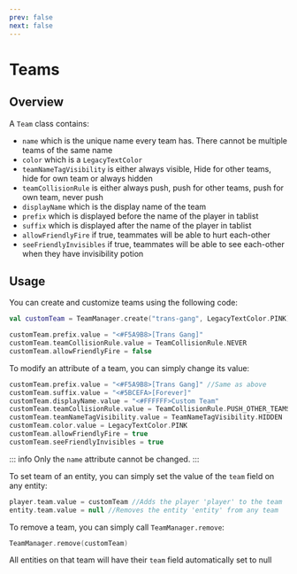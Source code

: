 ```yaml
---
prev: false
next: false
---
```


# Teams

## Overview

A `Team` class contains:
- `name` which is the unique name every team has. There cannot be multiple teams of the same name
- `color` which is a `LegacyTextColor`
- `teamNameTagVisibility` is either always visible, Hide for other teams, hide for own team or always hidden
- `teamCollisionRule` is either always push, push for other teams, push for own team, never push
- `displayName` which is the display name of the team
- `prefix` which is displayed before the name of the player in tablist
- `suffix` which is displayed after the name of the player in tablist
- `allowFriendlyFire` if true, teammates will be able to hurt each-other
- `seeFriendlyInvisibles` if true, teammates will be able to see each-other when they have invisibility potion

## Usage

You can create and customize teams using the following code:

```kotlin
val customTeam = TeamManager.create("trans-gang", LegacyTextColor.PINK)

customTeam.prefix.value = "<#F5A9B8>[Trans Gang]"
customTeam.teamCollisionRule.value = TeamCollisionRule.NEVER
customTeam.allowFriendlyFire = false
```

To modify an attribute of a team, you can simply change its value:

```kotlin
customTeam.prefix.value = "<#F5A9B8>[Trans Gang]" //Same as above
customTeam.suffix.value = "<#5BCEFA>[Forever]"
customTeam.displayName.value = "<#FFFFFF>Custom Team"
customTeam.teamCollisionRule.value = TeamCollisionRule.PUSH_OTHER_TEAMS
customTeam.teamNameTagVisibility.value = TeamNameTagVisibility.HIDDEN
customTeam.color.value = LegacyTextColor.PINK
customTeam.allowFriendlyFire = true
customTeam.seeFriendlyInvisibles = true
```
::: info
Only the `name` attribute cannot be changed.
:::

To set team of an entity, you can simply set the value of the `team` field on any entity:

```kotlin
player.team.value = customTeam //Adds the player 'player' to the team 'customTeam'
entity.team.value = null //Removes the entity 'entity' from any team
```

To remove a team, you can simply call `TeamManager.remove`:

```kotlin
TeamManager.remove(customTeam)
```

All entities on that team will have their `team` field automatically set to null